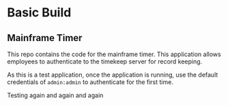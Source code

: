 # Basic Build

## Mainframe Timer

This repo contains the code for the mainframe timer. This application allows employees to authenticate to the timekeep server for record keeping.

As this is a test application, once the application is running, use the default credentials of `admin:admin` to authenticate for the first time.

Testing again and again and again
